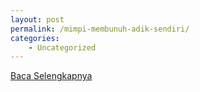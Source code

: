 ```yaml
---
layout: post
permalink: /mimpi-membunuh-adik-sendiri/
categories:
    - Uncategorized
---
```


[Baca Selengkapnya](/08)